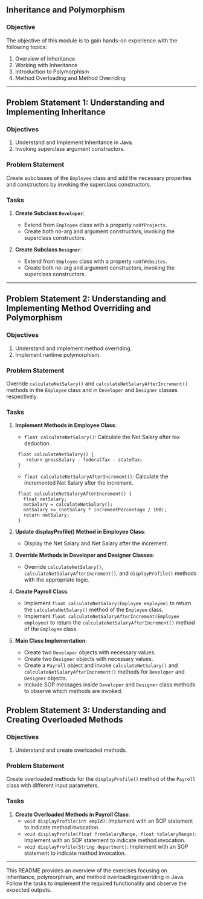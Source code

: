 ## Inheritance and Polymorphism

### Objective

The objective of this module is to gain hands-on experience with the following topics:

1. Overview of Inheritance
2. Working with Inheritance
3. Introduction to Polymorphism
4. Method Overloading and Method Overriding

---

## Problem Statement 1: Understanding and Implementing Inheritance

### Objectives

1. Understand and Implement Inheritance in Java.
2. Invoking superclass argument constructors.

### Problem Statement

Create subclasses of the `Employee` class and add the necessary properties and constructors by invoking the superclass constructors.

### Tasks

1. **Create Subclass `Developer`**:
   - Extend from `Employee` class with a property `noOfProjects`.
   - Create both no-arg and argument constructors, invoking the superclass constructors.

2. **Create Subclass `Designer`**:
   - Extend from `Employee` class with a property `noOfWebsites`.
   - Create both no-arg and argument constructors, invoking the superclass constructors.

---

## Problem Statement 2: Understanding and Implementing Method Overriding and Polymorphism

### Objectives

1. Understand and implement method overriding.
2. Implement runtime polymorphism.

### Problem Statement

Override `calculateNetSalary()` and `calculateNetSalaryAfterIncrement()` methods in the `Employee` class and in `Developer` and `Designer` classes respectively.

### Tasks

1. **Implement Methods in Employee Class**:
   - `float calculateNetSalary()`: Calculate the Net Salary after tax deduction.
     
    ```
     float calculateNetSalary() {
        return grossSalary - federalTax - stateTax;
     }  
    ```
   - `float calculateNetSalaryAfterIncrement()`: Calculate the incremented Net Salary after the increment.
     
    ```
     float calculateNetSalaryAfterIncrement() {
       float netSalary;
       netSalary = calculateNetSalary();
       netSalary += (netSalary * incrementPercentage / 100);
       return netSalary;
     } 
    ```


2. **Update displayProfile() Method in Employee Class**:
   - Display the Net Salary and Net Salary after the increment.

3. **Override Methods in Developer and Designer Classes**:
   - Override `calculateNetSalary()`, `calculateNetSalaryAfterIncrement()`, and `displayProfile()` methods with the appropriate logic.

4. **Create Payroll Class**:
   - Implement `float calculateNetSalary(Employee employee)` to return the `calculateNetSalary()` method of the `Employee` class.
   - Implement `float calculateNetSalaryAfterIncrement(Employee employee)` to return the `calculateNetSalaryAfterIncrement()` method of the `Employee` class.

5. **Main Class Implementation**:
   - Create two `Developer` objects with necessary values.
   - Create two `Designer` objects with necessary values.
   - Create a `Payroll` object and invoke `calculateNetSalary()` and `calculateNetSalaryAfterIncrement()` methods for `Developer` and `Designer` objects.
   - Include SOP messages inside `Developer` and `Designer` class methods to observe which methods are invoked.

## Problem Statement 3: Understanding and Creating Overloaded Methods

### Objectives

1. Understand and create overloaded methods.

### Problem Statement

Create overloaded methods for the `displayProfile()` method of the `Payroll` class with different input parameters.

### Tasks

1. **Create Overloaded Methods in Payroll Class**:
   - `void displayProfile(int empId)`: Implement with an SOP statement to indicate method invocation.
   - `void displayProfile(float fromSalaryRange, float toSalaryRange)`: Implement with an SOP statement to indicate method invocation.
   - `void displayProfile(String department)`: Implement with an SOP statement to indicate method invocation.

---

This README provides an overview of the exercises focusing on inheritance, polymorphism, and method overloading/overriding in Java. Follow the tasks to implement the required functionality and observe the expected outputs.
